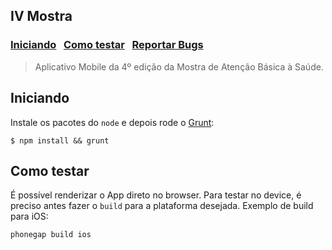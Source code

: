 IV Mostra
------------
### [Iniciando](#iniciando)  &nbsp; [Como testar](#como-testar)  &nbsp; [Reportar Bugs](https://github.com/ABS-org/ivmostra-app/search?q=&type=Issues)

> Aplicativo Mobile da 4º edição da Mostra de Atenção Básica à Saúde.

## Iniciando

Instale os pacotes do ```node``` e depois rode o [Grunt](http://gruntjs.com/):

```
$ npm install && grunt
```


## Como testar

É possível renderizar o App direto no browser. Para testar no device, é preciso antes fazer o ```build``` para a plataforma desejada. Exemplo de build para iOS:

```phonegap build ios```

